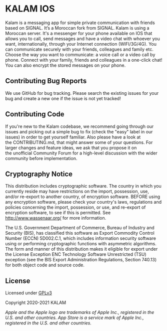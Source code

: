 # KALAM IOS

Kalam is a messaging app for simple private communication with friends based on SIGNAL. It’s a Moroccan fork from SIGNAL. Kalam is using a Moroccan server. It's a messenger for your phone available on IOS that allows you to call, send messages and have a video chat with whoever you want, internationally, through your Internet connection (WIFI/3G/4G). You can communicate securely with your friends, colleagues and family etc. Choose the way you want to communicate: a voice call or a video call by phone. Connect with your family, friends and colleagues in a one-click chat! 
You can also encrypt the stored messages on your phone.

## Contributing Bug Reports

We use GitHub for bug tracking. Please search the existing issues for your bug and create a new one if the issue is not yet tracked!

## Contributing Code

If you're new to the Kalam codebase, we recommend going through our issues and picking out a simple bug to fix (check the "easy" label in our issues) in order to get yourself familiar. Also please have a look at the CONTRIBUTING.md, that might answer some of your questions.
For larger changes and feature ideas, we ask that you propose it on the unofficial Community Forum for a high-level discussion with the wider community before implementation.

## Cryptography Notice

This distribution includes cryptographic software. The country in which you currently reside may have restrictions on the import, possession, use, and/or re-export to another country, of encryption software.
BEFORE using any encryption software, please check your country's laws, regulations and policies concerning the import, possession, or use, and re-export of encryption software, to see if this is permitted.
See <http://www.wassenaar.org/> for more information.

The U.S. Government Department of Commerce, Bureau of Industry and Security (BIS), has classified this software as Export Commodity Control Number (ECCN) 5D002.C.1, which includes information security software using or performing cryptographic functions with asymmetric algorithms.
The form and manner of this distribution makes it eligible for export under the License Exception ENC Technology Software Unrestricted (TSU) exception (see the BIS Export Administration Regulations, Section 740.13) for both object code and source code.

## License

Licensed under [GPLv3](http://www.gnu.org/licenses/gpl-3.0.html)

Copyright 2020-2021 KALAM

_Apple and the Apple logo are trademarks of Apple Inc., registered in the U.S. and other countries. App Store is a service mark of Apple Inc., registered in the U.S. and other countries._
